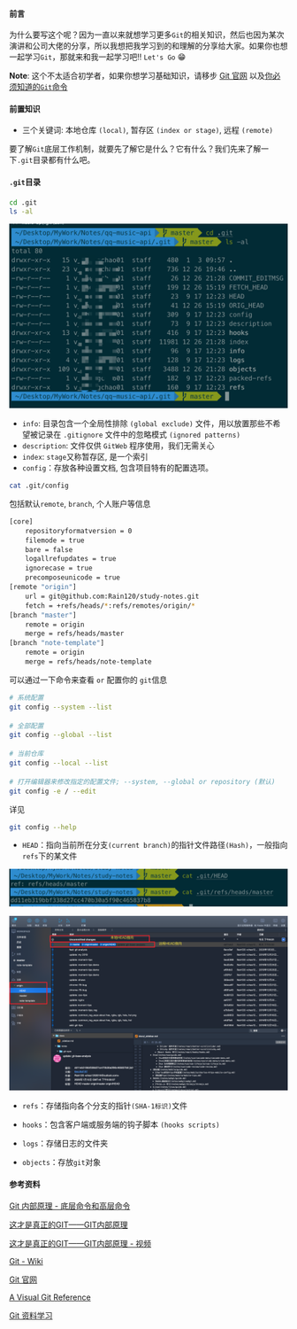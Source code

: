 #### 前言

为什么要写这个呢？因为一直以来就想学习更多`Git`的相关知识，然后也因为某次演讲和公司大佬的分享，所以我想把我学习到的和理解的分享给大家。如果你也想一起学习`Git`，那就来和我一起学习吧!! `Let's Go` 😁

**Note**: 这个不太适合初学者，如果你想学习基础知识，请移步 [Git 官网](https://git-scm.com/) 以及[你必须知道的`Git`命令](notes/git-npm/you-must-know-git-commands.md)

#### 前置知识

- 三个关键词: 本地仓库 `(local)`, 暂存区 `(index or stage)`, 远程 `(remote)`

要了解`Git`底层工作机制，就要先了解它是什么？它有什么？我们先来了解一下`.git`目录都有什么吧。

#### `.git`目录

```sh
cd .git
ls -al
```

![_git.png](./images/_git.png)

- `info`: 目录包含一个全局性排除 `(global exclude)` 文件，用以放置那些不希望被记录在 `.gitignore` 文件中的忽略模式 `(ignored patterns)`
- `description`: 文件仅供 `GitWeb` 程序使用，我们无需关心
- `index`: `stage`又称暂存区, 是一个索引
- `config`：存放各种设置文档, 包含项目特有的配置选项。

```sh
cat .git/config
```

包括默认`remote`,  `branch`, 个人账户等信息

```sh
[core]
	repositoryformatversion = 0
	filemode = true
	bare = false
	logallrefupdates = true
	ignorecase = true
	precomposeunicode = true
[remote "origin"]
	url = git@github.com:Rain120/study-notes.git
	fetch = +refs/heads/*:refs/remotes/origin/*
[branch "master"]
	remote = origin
	merge = refs/heads/master
[branch "note-template"]
	remote = origin
	merge = refs/heads/note-template
```

可以通过一下命令来查看 `or` 配置你的 `git`信息

```sh
# 系统配置
git config --system --list

# 全部配置
git config --global --list

# 当前仓库
git config --local --list

# 打开编辑器来修改指定的配置文件; --system, --global or repository (默认)
git config -e / --edit
```

详见

```sh
git config --help
```



- `HEAD`：指向当前所在分支`(current branch)`的指针文件路径`(Hash)`，一般指向`refs`下的某文件

![git-HEAD.png](./images/git-HEAD.png)

![git-HEAD-sourcetree.png](./images/git-HEAD-sourcetree.png)

- `refs`：存储指向各个分支的指针`(SHA-1标识)`文件

  

- `hooks`：包含客户端或服务端的钩子脚本 `(hooks scripts)`



- `logs`：存储日志的文件夹



- `objects`：存放`git`对象

#### 参考资料

[Git 内部原理 - 底层命令和高层命令]([https://git-scm.com/book/zh/v2/Git-%E5%86%85%E9%83%A8%E5%8E%9F%E7%90%86-%E5%BA%95%E5%B1%82%E5%91%BD%E4%BB%A4%E5%92%8C%E9%AB%98%E5%B1%82%E5%91%BD%E4%BB%A4](https://git-scm.com/book/zh/v2/Git-内部原理-底层命令和高层命令))

[这才是真正的GIT——GIT内部原理](https://www.lzane.com/tech/git-internal/)

[这才是真正的GIT——GIT内部原理 - 视频](https://www.bilibili.com/video/av77252063?t=2070)

[Git - Wiki](https://en.wikipedia.org/wiki/Git)

[Git 官网](https://git-scm.com/)

[A Visual Git Reference](https://marklodato.github.io/visual-git-guide/index-en.html)

[Git 资料学习](https://github.com/Rain120/Free-Source#Git)

